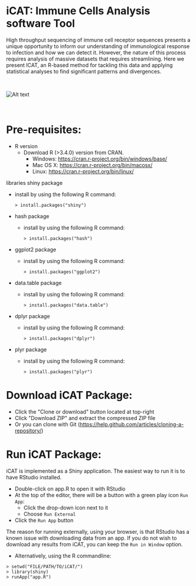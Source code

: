 # iCAT: Immune Cells Analysis software Tool

High throughput sequencing of immune cell receptor sequences presents a unique opportunity to inform our understanding of immunological response to infection and how we can detect it. However, the nature of this process requires analysis of massive datasets that requires streamlining. Here we present ICAT, an R-based method for tackling this data and applying statistical analyses to find significant patterns and divergences.

<br/>

![Alt text](/screenshot/icat.jpg?raw=true "Screeshot")

<br/>

# Pre-requisites:

* R version
  * Download R (>3.4.0) version from CRAN.
    * Windows: https://cran.r-project.org/bin/windows/base/
    * Mac OS X: https://cran.r-project.org/bin/macosx/
    * Linux: https://cran.r-project.org/bin/linux/

libraries shiny package

  * install by using the following R command:

        > install.packages("shiny") 

- hash package

  * install by using the following R command:

        > install.packages("hash")  
        
- ggplot2 package

  * install by using the following R command:

        > install.packages("ggplot2") 
        
- data.table package

  * install by using the following R command:

        > install.packages("data.table")  

- dplyr package

  * install by using the following R command:

        > install.packages("dplyr")  

- plyr package

  * install by using the following R command:

        > install.packages("plyr")  

# Download iCAT Package:

* Click the "Clone or download" button located at top-right
* Click "Download ZIP" and extract the compressed ZIP file
* Or you can clone with Git (https://help.github.com/articles/cloning-a-repository/)


# Run iCAT Package:

iCAT is implemented as a Shiny application. The easiest way to run it is to have RStudio installed.
- Double-click on app.R to open it with RStudio
- At the top of the editor, there will be a button with a green play icon `Run App`:
    * Click the drop-down icon next to it
    * Choose `Run External`
- Click the `Run App` button

The reason for running externally, using your browser, is that RStudio has a known issue with downloading data from an app. If you do not wish to download any results from iCAT, you can keep the `Run in Window` option.

* Alternatively, using the R commandline:
```
> setwd("FILE/PATH/TO/iCAT/")
> library(shiny)
> runApp("app.R")
```

